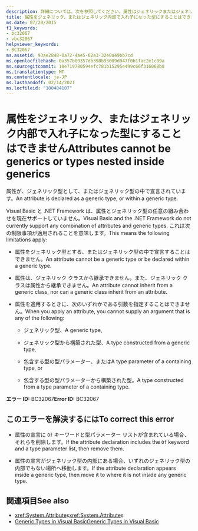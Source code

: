 ```yaml
---
description: 詳細については、次を参照してください。属性はジェネリックまたはジェネリック内で入れ子にされた型に
title: 属性をジェネリック、またはジェネリック内部で入れ子になった型にすることはできません
ms.date: 07/20/2015
f1_keywords:
- bc32067
- vbc32067
helpviewer_keywords:
- BC32067
ms.assetid: 93ae2848-0a72-4ae5-82a3-32e0a49bb7cd
ms.openlocfilehash: 0a357b89357db398b93009d047f0b1fac2e1c89a
ms.sourcegitcommit: 10e719780594efc781b15295e499c66f316068b8
ms.translationtype: MT
ms.contentlocale: ja-JP
ms.lasthandoff: 02/14/2021
ms.locfileid: "100484107"
---
```

# <a name="attributes-cannot-be-generics-or-types-nested-inside-generics"></a><span data-ttu-id="a47c8-103">属性をジェネリック、またはジェネリック内部で入れ子になった型にすることはできません</span><span class="sxs-lookup"><span data-stu-id="a47c8-103">Attributes cannot be generics or types nested inside generics</span></span>

<span data-ttu-id="a47c8-104">属性が、ジェネリック型として、またはジェネリック型の中で宣言されています。</span><span class="sxs-lookup"><span data-stu-id="a47c8-104">An attribute is declared as a generic type, or within a generic type.</span></span>

<span data-ttu-id="a47c8-105">Visual Basic と .NET Framework は、属性とジェネリック型の任意の組み合わせを現在サポートしていません。</span><span class="sxs-lookup"><span data-stu-id="a47c8-105">Visual Basic and the .NET Framework do not currently support any combination of attributes and generic types.</span></span> <span data-ttu-id="a47c8-106">これは次の制限事項が適用されることを意味します。</span><span class="sxs-lookup"><span data-stu-id="a47c8-106">This means the following limitations apply:</span></span>

- <span data-ttu-id="a47c8-107">属性をジェネリック型とする、またはジェネリック型の中で宣言することはできません。</span><span class="sxs-lookup"><span data-stu-id="a47c8-107">An attribute cannot be a generic type or be declared within a generic type.</span></span>

- <span data-ttu-id="a47c8-108">属性は、ジェネリック クラスから継承できません。また、ジェネリック クラスは属性から継承できません。</span><span class="sxs-lookup"><span data-stu-id="a47c8-108">An attribute cannot inherit from a generic class, nor can a generic class inherit from an attribute.</span></span>

- <span data-ttu-id="a47c8-109">属性を適用するときに、次のいずれかである引数を指定することはできません。</span><span class="sxs-lookup"><span data-stu-id="a47c8-109">When you apply an attribute, you cannot supply an argument that is any of the following:</span></span>

  - <span data-ttu-id="a47c8-110">ジェネリック型、</span><span class="sxs-lookup"><span data-stu-id="a47c8-110">A generic type,</span></span>

  - <span data-ttu-id="a47c8-111">ジェネリック型から構築された型、</span><span class="sxs-lookup"><span data-stu-id="a47c8-111">A type constructed from a generic type,</span></span>

  - <span data-ttu-id="a47c8-112">包含する型の型パラメーター、または</span><span class="sxs-lookup"><span data-stu-id="a47c8-112">A type parameter of a containing type, or</span></span>

  - <span data-ttu-id="a47c8-113">包含する型の型パラメーターから構築された型。</span><span class="sxs-lookup"><span data-stu-id="a47c8-113">A type constructed from a type parameter of a containing type.</span></span>

<span data-ttu-id="a47c8-114">**エラー ID:** BC32067</span><span class="sxs-lookup"><span data-stu-id="a47c8-114">**Error ID:** BC32067</span></span>

## <a name="to-correct-this-error"></a><span data-ttu-id="a47c8-115">このエラーを解決するには</span><span class="sxs-lookup"><span data-stu-id="a47c8-115">To correct this error</span></span>

- <span data-ttu-id="a47c8-116">属性の宣言に `Of` キーワードと型パラメーター リストが含まれている場合、それらを削除します。</span><span class="sxs-lookup"><span data-stu-id="a47c8-116">If the attribute declaration includes the `Of` keyword and a type parameter list, then remove them.</span></span>

- <span data-ttu-id="a47c8-117">属性の宣言がジェネリック型の内部にある場合、いずれのジェネリック型の内部でもない場所へ移動します。</span><span class="sxs-lookup"><span data-stu-id="a47c8-117">If the attribute declaration appears inside a generic type, then move it to where it is not inside any generic type.</span></span>

## <a name="see-also"></a><span data-ttu-id="a47c8-118">関連項目</span><span class="sxs-lookup"><span data-stu-id="a47c8-118">See also</span></span>

- <span data-ttu-id="a47c8-119"><xref:System.Attribute>s</span><span class="sxs-lookup"><span data-stu-id="a47c8-119"><xref:System.Attribute>s</span></span>
- [<span data-ttu-id="a47c8-120">Generic Types in Visual Basic</span><span class="sxs-lookup"><span data-stu-id="a47c8-120">Generic Types in Visual Basic</span></span>](../programming-guide/language-features/data-types/generic-types.md)
